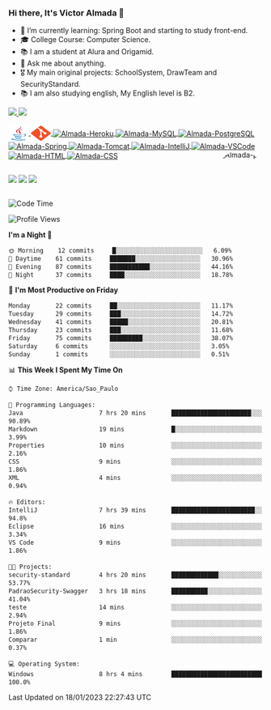 ### Hi there, It's Victor Almada 👋


- 🌱 I’m currently learning: Spring Boot and starting to study front-end.
- 🎓 College Course: Computer Science.
- 📚  I am a student at Alura and Origamid.
- 💬 Ask me about anything.
- 🎖 My main original projects: SchoolSystem, DrawTeam and SecurityStandard.
- 📚 I am also studying english, My English level is B2.
 
<div>
<a href="https://github.com/Almadavic">
<img height="180em" src="https://github-readme-stats.vercel.app/api?username=Almadavic&showw_icons=true&theme=dark&include_all_commits=true&count_private=true">
<img height="180em" src="https://github-readme-stats.vercel.app/api/top-langs/?username=Almadavic&layout=compact&langs_count=16&theme=dracula">
</div>

<div style="display: inline_block"><br>
  <img align="center" alt="Almada-Java" height="30" width="40" src="https://raw.githubusercontent.com/devicons/devicon/master/icons/java/java-original.svg">
  <img align="center" alt="Almada-Git" height="30" width="40" src="https://raw.githubusercontent.com/devicons/devicon/master/icons/git/git-original.svg">
  <img align="center" alt="Almada-Heroku" height="30" width="40" src="https://cdn.jsdelivr.net/gh/devicons/devicon/icons/heroku/heroku-plain-wordmark.svg" />             
  <img align="center" alt="Almada-MySQL" height="30" width="40" src="https://cdn.jsdelivr.net/gh/devicons/devicon/icons/mysql/mysql-original-wordmark.svg" />
  <img align="center" alt="Almada-PostgreSQL" height="30" width="40" src="https://cdn.jsdelivr.net/gh/devicons/devicon/icons/postgresql/postgresql-plain-wordmark.svg" />
  <img align="center" alt="Almada-Spring" height="30" width="40" src="https://cdn.jsdelivr.net/gh/devicons/devicon/icons/spring/spring-original-wordmark.svg" />
  <img align="center" alt="Almada-Tomcat" height="30" width="40" src="https://cdn.jsdelivr.net/gh/devicons/devicon/icons/tomcat/tomcat-original-wordmark.svg" />
   <img align="center" alt="Almada-IntelliJ" height="30" width="40" src="https://cdn.jsdelivr.net/gh/devicons/devicon/icons/intellij/intellij-original.svg" />
   <img align="center" alt="Almada-VSCode" height="30" width="40" src="https://cdn.jsdelivr.net/gh/devicons/devicon/icons/vscode/vscode-original.svg" />
   <img align="center" alt="Almada-HTML" height="30" width="40" src="https://cdn.jsdelivr.net/gh/devicons/devicon/icons/html5/html5-original.svg" />
   <img align="center" alt="Almada-CSS" height="30" width="40" src="https://cdn.jsdelivr.net/gh/devicons/devicon/icons/css3/css3-original.svg" />
  <img align="right" alt="Almada-pic" height="150" style="border-radius:50px;" src="https://user-images.githubusercontent.com/85299065/185514627-94fcf387-edc6-4c24-88f1-b4873ccd49e9.png">
</div>
  
  ##
 
<div> 
  <a href="https://www.youtube.com/channel/UCUrcUNA90M_ZqLEcQxd3UNA" target="_blank"><img src="https://img.shields.io/badge/YouTube-FF0000?style=for-the-badge&logo=youtube&logoColor=white" target="_blank"></a>
 <a href = "mailto:almadavic@live.com"><img src="https://img.shields.io/badge/-Gmail-%23333?style=for-the-badge&logo=gmail&logoColor=white" target="_blank"></a>
  <a href="https://www.linkedin.com/in/victoralmada/" target="_blank"><img src="https://img.shields.io/badge/-LinkedIn-%230077B5?style=for-the-badge&logo=linkedin&logoColor=white" target="_blank"></a> 
</div>

##

<!--START_SECTION:waka-->
![Code Time](http://img.shields.io/badge/Code%20Time-154%20hrs%207%20mins-blue)

![Profile Views](http://img.shields.io/badge/Profile%20Views-7-blue)

**I'm a Night 🦉** 

```text
🌞 Morning    12 commits     █░░░░░░░░░░░░░░░░░░░░░░░░   6.09% 
🌆 Daytime    61 commits     ███████░░░░░░░░░░░░░░░░░░   30.96% 
🌃 Evening    87 commits     ███████████░░░░░░░░░░░░░░   44.16% 
🌙 Night      37 commits     ████░░░░░░░░░░░░░░░░░░░░░   18.78%

```
📅 **I'm Most Productive on Friday** 

```text
Monday       22 commits     ██░░░░░░░░░░░░░░░░░░░░░░░   11.17% 
Tuesday      29 commits     ███░░░░░░░░░░░░░░░░░░░░░░   14.72% 
Wednesday    41 commits     █████░░░░░░░░░░░░░░░░░░░░   20.81% 
Thursday     23 commits     ███░░░░░░░░░░░░░░░░░░░░░░   11.68% 
Friday       75 commits     █████████░░░░░░░░░░░░░░░░   38.07% 
Saturday     6 commits      ░░░░░░░░░░░░░░░░░░░░░░░░░   3.05% 
Sunday       1 commits      ░░░░░░░░░░░░░░░░░░░░░░░░░   0.51%

```


📊 **This Week I Spent My Time On** 

```text
⌚︎ Time Zone: America/Sao_Paulo

💬 Programming Languages: 
Java                     7 hrs 20 mins       ██████████████████████░░░   90.89% 
Markdown                 19 mins             █░░░░░░░░░░░░░░░░░░░░░░░░   3.99% 
Properties               10 mins             ░░░░░░░░░░░░░░░░░░░░░░░░░   2.16% 
CSS                      9 mins              ░░░░░░░░░░░░░░░░░░░░░░░░░   1.86% 
XML                      4 mins              ░░░░░░░░░░░░░░░░░░░░░░░░░   0.94%

🔥 Editors: 
IntelliJ                 7 hrs 39 mins       ███████████████████████░░   94.8% 
Eclipse                  16 mins             ░░░░░░░░░░░░░░░░░░░░░░░░░   3.34% 
VS Code                  9 mins              ░░░░░░░░░░░░░░░░░░░░░░░░░   1.86%

🐱‍💻 Projects: 
security-standard        4 hrs 20 mins       █████████████░░░░░░░░░░░░   53.77% 
PadraoSecurity-Swagger   3 hrs 18 mins       ██████████░░░░░░░░░░░░░░░   41.04% 
teste                    14 mins             ░░░░░░░░░░░░░░░░░░░░░░░░░   2.94% 
Projeto Final            9 mins              ░░░░░░░░░░░░░░░░░░░░░░░░░   1.86% 
Comparar                 1 min               ░░░░░░░░░░░░░░░░░░░░░░░░░   0.37%

💻 Operating System: 
Windows                  8 hrs 4 mins        █████████████████████████   100.0%

```


 Last Updated on 18/01/2023 22:27:43 UTC
<!--END_SECTION:waka-->
